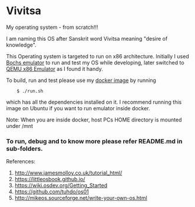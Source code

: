
# Vivitsa
  My operating system - from scratch!!!

I am naming this OS after Sanskrit word Vivitsa meaning "desire of knowledge".

This Operating system is targeted to run on x86 architecture. Initially I used
[Bochs emulator](https://en.wikipedia.org/wiki/Bochs) to run and test my OS
while developing, later switched to
[QEMU x86 Emulator](https://en.wikipedia.org/wiki/QEMU) as I found it handy.

To build, run and test please use my
[docker image](https://hub.docker.com/r/ragumanjegowda/docker) by running

```shell
	$ ./run.sh
```
which has all the dependencies installed on it. I recommend running this image
on Ubuntu if you want to run emulator inside docker.

Note: When you are inside docker, host PCs HOME directory is mounted under /mnt

### To run, debug and to know more please refer README.md in sub-folders.

References:
1. http://www.jamesmolloy.co.uk/tutorial_html/
2. https://littleosbook.github.io/
3. https://wiki.osdev.org/Getting_Started
4. https://github.com/tuhdo/os01
5. http://mikeos.sourceforge.net/write-your-own-os.html
